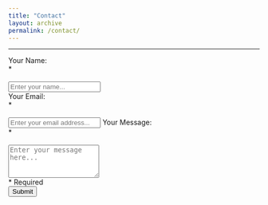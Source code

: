 ```yaml
---
title: "Contact"
layout: archive
permalink: /contact/
---
```

<hr>
<!--<script src="https://www.google.com/recaptcha/api.js" async defer></script>-->
<script type="text/javascript">var submitted=false;</script>
<script type="text/javascript">
var checkExist = setInterval(function() {
	if ($('#gform').length) { //Check for Content to Load
		if(submitted==true){
				document.cookie = 'MCPopupClosed' + '=; Path=/;expires=Thu, 01 Jan 1970 00:00:01 GMT;';
				$('#gform').fadeOut(2000);
				setTimeout(function(){
					$('#submitted').hide();
					$('#submitted').prepend('Thanks for contacting me! I\'ll get back to you soon :)');
				}, 2000);
				
	    	submitted=false;
	    }
   }
}, 2000);
/*function onSubmit(token) {
    $('.contact-submit').click();
  }

  function validate(event) {
      grecaptcha.execute();
  }

  function onload() {
    var element = document.getElementById('submit');
    element.onclick = validate;
  }
  */
</script>




<div id="submitted"></div>
<form name="gform" id="gform" enctype="text/plain" target="hidden_iframe" action="https://docs.google.com/forms/d/e/1FAIpQLSexijxBZwH0GUh3rDTTTH6DuP_4J_9TGXsdowQM_vPImvjuDA/formResponse?" onsubmit="submitted=true;">
  <label for="entry.17070818">Your Name: <div id="required"> *</div></label><br>
  <input type="text" name="entry.17070818" required placeholder="Enter your name..."><br>
  <label for="entry.1519113853">Your Email: <div id="required"> *</div></label><br>
  <input type="email" name="entry.1519113853" required placeholder="Enter your email address...">
  <label for="entry.32938475">Your Message: <div id="required"> *</div></label><br>
  <textarea name="entry.32938475" required placeholder="Enter your message here..." autocomplete="off" rows="4"></textarea>
  <div id="required">* Required</div>
<!--  <input class="g-recaptcha" id="submit" data-sitekey="6Ldl4ygUAAAAACkkpWtnruLxXkGNXxdJmPYg8gKl" data-callback="onSubmit" type="submit" value="Submit" data-size="invisible">-->
  <input class="contact-submit" type="submit" value="Submit">
</form>
<!--<script>onload();</script>-->
<iframe name="hidden_iframe" id="hidden_iframe" style="display:none;" onload="if(submitted) {}"></iframe>
